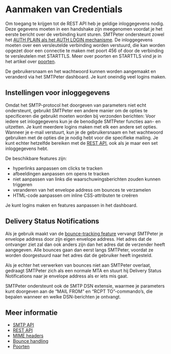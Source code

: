 # Aanmaken van Credentials

Om toegang te krijgen tot de REST API heb je geldige inloggegevens nodig. 
Deze gegevens moeten in een handshake zijn meegenomen voordat je het 
eerste bericht over de verbinding kunt sturen. SMTPeter ondersteunt zowel 
het [AUTH PLAIN als het AUTH LOGIN mechanisme](https://en.wikipedia.org/wiki/SMTP_Authentication "SMTP Authentication"). 
De inloggegevens moeten over een versleutelde verbinding worden verstuurd, 
die kan worden opgezet door een connectie te maken met poort 456 of door 
de verbinding te versleutelen met STARTTLS. Meer over poorten en 
STARTTLS vind je in het artikel over [poorten](smtp-ports "Domeinnaam en poorten").

De gebruikersnaam en het wachtwoord kunnen worden aangemaakt en veranderd 
via het SMTPeter dashboard. Je kunt oneindig veel logins maken.

## Instellingen voor inloggegevens

Omdat het SMTP-protocol het doorgeven van parameters niet echt ondersteunt, 
gebruikt SMTPeter een andere manier om de opties te specificeren die 
gebruikt moeten worden bij verzonden berichten: Voor iedere set inloggegevens 
kun je de benodigde SMTPeter functies aan- en uitzetten. Je kunt meerdere 
logins maken met elk een andere set opties. Wanneer je e-mail verstuurt, 
kun je de gebruikersnaam en het wachtwoord gebruiken met de opties die je 
nodig hebt voor die specifieke mailing. Je kunt echter hetzelfde bereiken 
met de [REST API](./rest-api), ook als je maar een set inloggegevens hebt.

De beschikbare features zijn:
- hyperlinks aanpassen om clicks te tracken
- afbeeldingen aanpassen om opens te tracken
- niet aanpassen van links die waarschuwingsberichten zouden kunnen triggeren
- veranderen van het envelope address om bounces te verzamelen
- HTML-code aanpassen om inline CSS-attributen te creëren 

Je kunt logins maken en features aanpassen in het dashboard.

## Delivery Status Notifications

Als je gebruik maakt van de [bounce-tracking feature](bounce-handling "Bounce protocol") vervangt SMTPeter je envelope address door zijn eigen envelope address. Het adres dat de ontvanger ziet zal dan ook anders zijn dan het adres dat de verzender heeft aangegeven. Alle bounces gaan dan eerst langs SMTPeter, voordat ze worden doorgestuurd naar het adres dat de gebruiker heeft ingesteld.

Als je echter het verwerken van bounces niet aan SMTPeter overlaat, gedraagt SMTPeter zich als een normale MTA en stuurt hij Delivery Status Notifications naar je envelope address als er iets mis gaat.

SMTPeter ondersteunt ook de SMTP DSN extensie, waarmee je parameters kunt doorgeven aan de “MAIL FROM” en “RCPT TO”-commando’s, die bepalen wanneer en welke DSN-berichten je ontvangt.

## Meer informatie

* [SMTP API](./smtp-api)
* [REST API](./rest-api)
* [MIME headers](./smtp-headers)
* [Bounce handling](./bounce-handling)
* [Poorten](./smtp-ports)
